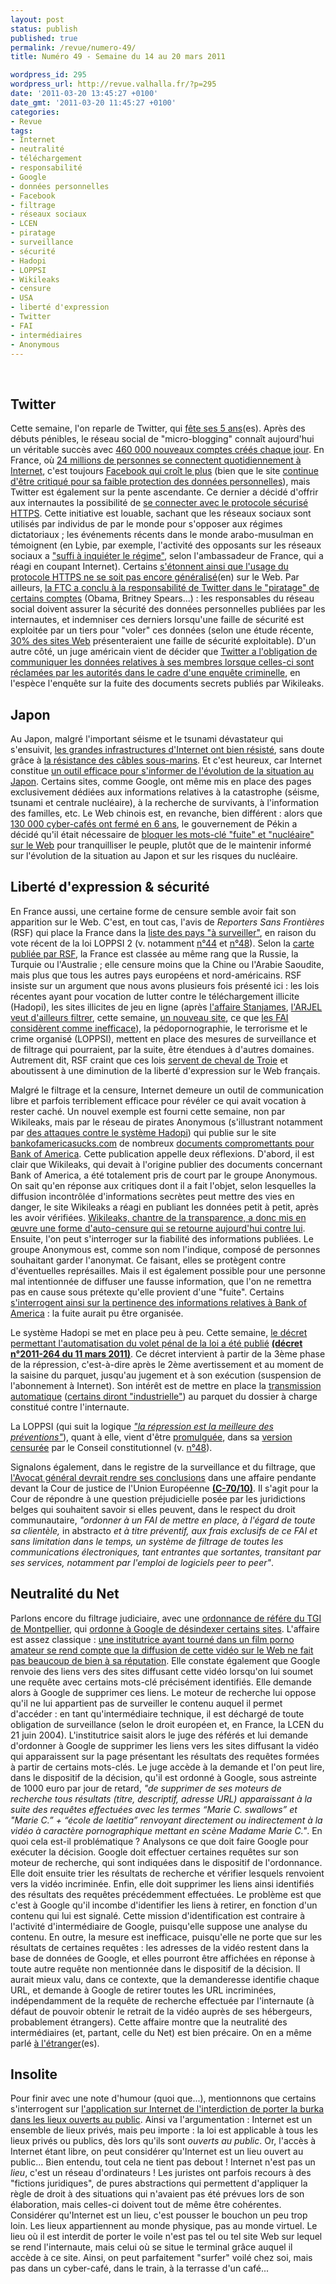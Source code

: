 ```yaml
---
layout: post
status: publish
published: true
permalink: /revue/numero-49/
title: Numéro 49 - Semaine du 14 au 20 mars 2011

wordpress_id: 295
wordpress_url: http://revue.valhalla.fr/?p=295
date: '2011-03-20 13:45:27 +0100'
date_gmt: '2011-03-20 11:45:27 +0100'
categories:
- Revue
tags:
- Internet
- neutralité
- téléchargement
- responsabilité
- Google
- données personnelles
- Facebook
- filtrage
- réseaux sociaux
- LCEN
- piratage
- surveillance
- sécurité
- Hadopi
- LOPPSI
- Wikileaks
- censure
- USA
- liberté d'expression
- Twitter
- FAI
- intermédiaires
- Anonymous
---
```

<br />
<h2>Twitter</h2>
<p>Cette semaine, l'on reparle de Twitter, qui <a href="http://www.elpais.com/articulo/tecnologia/Twitter/cumple/anos/rodeado/polemica/elpeputec/20110314elpeputec_3/Tes">fête ses 5 ans</a><span class="lang">(es)</span>. Après des débuts pénibles, le réseau social de "micro-blogging" connaît aujourd'hui un véritable succès avec <a href="http://www.pcinpact.com/actu/news/62482-twitter-460000-nouveaux-comptes-par-jour.htm">460 000 nouveaux comptes créés chaque jour</a>. En France, où <a href="http://www.zdnet.fr/actualites/chiffres-mediametrie-24-millions-de-francais-se-connectent-chaque-jour-a-internet-39759076.htm">24 millions de personnes se connectent quotidiennement à Internet</a>, c'est toujours <a href="http://www.numerama.com/magazine/18295-les-francais-toujours-plus-adeptes-des-reseaux-sociaux.html">Facebook qui croît le plus</a> (bien que le site <a href="http://www.zdnet.fr/actualites/le-fondateur-de-4chan-s-attaque-a-facebook-pour-defendre-l-anonymat-39758997.htm">continue d'être critiqué pour sa faible protection des données personnelles</a>), mais Twitter est également sur la pente ascendante. Ce dernier a décidé d'offrir aux internautes la possibilité de <a href="http://www.pcinpact.com/actu/news/62494-twitter-option-connexion-https.htm">se connecter avec le protocole sécurisé HTTPS</a>. Cette initiative est louable, sachant que les réseaux sociaux sont utilisés par individus de par le monde pour s'opposer aux régimes dictatoriaux ; les événements récents dans le monde arabo-musulman en témoignent (en Lybie, par exemple, l'activité des opposants sur les réseaux sociaux a <a href="http://www.numerama.com/magazine/18327-l-ambassadeur-de-france-en-libye-analyse-le-role-d-internet.html">"suffi à inquiéter le régime"</a>, selon l'ambassadeur de France, qui a réagi en coupant Internet). Certains <a href="http://www.webmonkey.com/2011/03/https-is-more-secure-why-isnt-the-web-using-it-today/">s'étonnent ainsi que l'usage du protocole HTTPS ne se soit pas encore généralisé</a><span class="lang">(en)</span> sur le Web. Par ailleurs, <a href="http://pro.clubic.com/blog-forum-reseaux-sociaux/twitter/actualite-404118-ftc-officiellement-fin-enquete-securite-twitter.html">la FTC a conclu à la responsabilité de Twitter dans le "piratage" de certains comptes</a> (Obama, Britney Spears...) : les responsables du réseau social doivent assurer la sécurité des données personnelles publiées par les internautes, et indemniser ces derniers lorsqu'une faille de sécurité est exploitée par un tiers pour "voler" ces données (selon une étude récente, <a href="http://www.clubic.com/antivirus-securite-informatique/actualite-404622-internet-site-web-hpp-vulnerabilite-faille.html">30% des sites Web</a> présenteraient une faille de sécurité exploitable). D'un autre côté, un juge américain vient de décider que <a href="http://www.zdnet.fr/actualites/wikileaks-le-gouvernement-americain-en-droit-d-obtenir-des-informations-de-twitter-39758975.htm">Twitter a l'obligation de communiquer les données relatives à ses membres lorsque celles-ci sont réclamées par les autorités dans le cadre d'une enquête criminelle</a>, en l'espèce l'enquête sur la fuite des documents secrets publiés par Wikileaks.</p>
<h2>Japon</h2>
<p>Au Japon, malgré l'important séisme et le tsunami dévastateur qui s'ensuivit, <a href="http://www.zdnet.fr/blogs/infra-net/les-grandes-infrastructures-internet-semblent-avoir-plutot-bien-resiste-au-seisme-qui-a-frappe-le-japon-39758973.htm#xtor=RSS-1">les grandes infrastructures d'Internet ont bien résisté</a>, sans doute grâce à <a href="http://www.lemondeinformatique.fr/actualites/lire-le-reseau-internet-japonais-presque-intact-apres-les-catastrophes-33143.html">la résistance des câbles sous-marins</a>. Et c'est heureux, car Internet constitue <a href="http://www.pcinpact.com/actu/news/62445-japon-centrale-nucleaire-tsunami-tremblement.htm">un outil efficace pour s'informer de l'évolution de la situation au Japon</a>. Certains sites, comme Google, ont même mis en place des pages exclusivement dédiées aux informations relatives à la catastrophe (séisme, tsunami et centrale nucléaire), à la recherche de survivants, à l'information des familles, etc. Le Web chinois est, en revanche, bien différent : alors que <a href="http://www.lemondeinformatique.fr/actualites/lire-la-chine-a-ferme-130-000-cafes-internet-en-six-ans-33197.html">130 000 cyber-cafés ont fermé en 6 ans</a>, le gouvernement de Pékin a décidé qu'il était nécessaire de <a href="http://www.lemondeinformatique.fr/actualites/lire-la-chine-colmate-la--fuite-nucleaire--sur-internet-33171.html">bloquer les mots-clé "fuite" et "nucléaire" sur le Web</a> pour tranquilliser le peuple, plutôt que de le maintenir informé sur l'évolution de la situation au Japon et sur les risques du nucléaire.</p>
<h2>Liberté d'expression & sécurité</h2>
<p>En France aussi, une certaine forme de censure semble avoir fait son apparition sur le Web. C'est, en tout cas, l'avis de <i>Reporters Sans Frontières</i> (RSF) qui place la France dans la <a href="http://www.clubic.com/internet/actualite-404198-censure-rsf-place-france-surveillance.html">liste des pays "à surveiller"</a>, en raison du vote récent de la loi LOPPSI 2 (v. notamment <a href="http://revue.valhalla.fr/numeros/44/">n°44</a> et <a href="http://revue.valhalla.fr/numeros/48/">n°48</a>). Selon la <a href="http://www.pcinpact.com/actu/news/62462-internet-rsf-france-pays-sous-surveillance.htm">carte publiée par RSF</a>, la France est classée au même rang que la Russie, la Turquie ou l'Australie ; elle censure moins que la Chine ou l'Arabie Saoudite, mais plus que tous les autres pays européens et nord-américains. RSF insiste sur un argument que nous avons plusieurs fois présenté ici : les lois récentes ayant pour vocation de lutter contre le téléchargement illicite (Hadopi), les sites illicites de jeu en ligne (après <a href="http://revue.valhalla.fr/numeros/17/">l'affaire Stanjames</a>, <a href="http://www.zdnet.fr/actualites/l-arjel-veut-imposer-aux-fai-francais-le-filtrage-d-un-site-etranger-de-jeux-d-argent-39759212.htm">l'ARJEL veut d'ailleurs filtrer</a>, cette semaine, <a href="http://www.pcinpact.com/actu/news/62559-arjel-fivedimes-5dimes-blocage-site.htm">un nouveau site</a>, ce que <a href="http://www.numerama.com/magazine/18324-les-fai-critiquent-l-efficacite-du-blocage-des-sites-de-paris-en-ligne.html">les FAI considèrent comme inefficace</a>), la pédopornographie, le terrorisme et le crime organisé (LOPPSI), mettent en place des mesures de surveillance et de filtrage qui pourraient, par la suite, être étendues à d'autres domaines. Autrement dit, RSF craint que ces lois <a href="http://www.zdnet.fr/actualites/la-france-ennemie-d-internet-non-mais-pays-a-surveiller-selon-rsf-39758987.htm">servent de cheval de Troie</a> et aboutissent à une diminution de la liberté d'expression sur le Web français.</p>
<p>Malgré le filtrage et la censure, Internet demeure un outil de communication libre et parfois terriblement efficace pour révéler ce qui avait vocation à rester caché. Un nouvel exemple est fourni cette semaine, non par Wikileaks, mais par le réseau de pirates Anonymous (s'illustrant notamment par <a href="http://www.numerama.com/magazine/18286-les-anonymous-s-attaquent-a-la-hadopi.html">des attaques contre le système Hadopi</a>) qui publie sur le site <a href="http://bankofamericasucks.com">bankofamericasucks.com</a> de nombreux <a href="http://www.lemondeinformatique.fr/actualites/lire-le-collectif-anonymous-publie-des-mails-compromettants-pour-bank-of-america-33157.html">documents compromettants pour Bank of America</a>. Cette publication appelle deux réflexions. D'abord, il est clair que Wikileaks, qui devait à l'origine publier des documents concernant Bank of America, a été totalement pris de court par le groupe Anonymous. On sait qu'en réponse aux critiques dont il a fait l'objet, selon lesquelles la diffusion incontrôlée d'informations secrètes peut mettre des vies en danger, le site Wikileaks a réagi en publiant les données petit à petit, après les avoir vérifiées. <a href="http://www.numerama.com/magazine/18285-wikileaks-tenu-a-l-ecart-des-documents-sur-bank-of-america.html">Wikileaks, chantre de la transparence, a donc mis en œuvre une forme d'auto-censure qui se retourne aujourd'hui contre lui</a>. Ensuite, l'on peut s'interroger sur la fiabilité des informations publiées. Le groupe Anonymous est, comme son nom l'indique, composé de personnes souhaitant garder l'anonymat. Ce faisant, elles se protègent contre d'éventuelles représailles. Mais il est également possible pour une personne mal intentionnée de diffuser une fausse information, que l'on ne remettra pas en cause sous prétexte qu'elle provient d'une "fuite". Certains <a href="http://pro.clubic.com/it-business/securite-et-donnees/actualite-404426-bank-america-hack-leaks.html">s'interrogent ainsi sur la pertinence des informations relatives à Bank of America</a> : la fuite aurait pu être organisée.</p>
<p>Le système Hadopi se met en place peu à peu. Cette semaine, <a href="http://pro.clubic.com/legislation-loi-internet/hadopi/actualite-404116-hadopi-prete-relais-juge.html">le décret permettant l'automatisation du volet pénal de la loi a été publié</a> <b><a href="http://www.legifrance.gouv.fr/affichTexte.do?cidTexte=JORFTEXT000023690143&dateTexte=&categorieLien=id">(décret n°2011-264 du 11 mars 2011)</a></b>. Ce décret intervient à partir de la 3ème phase de la répression, c'est-à-dire après le 2ème avertissement et au moment de la saisine du parquet, jusqu'au jugement et à son exécution (suspension de l'abonnement à Internet). Son intérêt est de mettre en place la <a href="http://www.numerama.com/magazine/18280-hadopi-feu-vert-pour-la-transmission-informatisee-aux-parquets.html">transmission automatique</a> (<a href="http://www.pcinpact.com/actu/news/62441-decret-13-mars-2011-hadopi.htm">certains diront "industrielle"</a>) au parquet du dossier à charge constitué contre l'internaute.</p>
<p>La LOPPSI (qui suit la logique <a href="http://www.numerama.com/magazine/18297-argumentaire-ump-sur-la-loppsi-la-sanction-est-la-meilleure-des-preventions.html"><i>"la répression est la meilleure des préventions"</i></a>), quant à elle, vient d'être <a href="http://www.numerama.com/magazine/18287-la-loi-loppsi-promulguee-au-journal-officiel-que-le-filtrage-commence.html">promulguée</a>, dans sa <a href="http://www.lemondeinformatique.fr/actualites/lire-la-loppsi-2-publiee-au-jo-33153.html">version censurée</a> par le Conseil constitutionnel (v. <a href="http://revue.valhalla.fr/numeros/48/">n°48</a>). </p>
<p>Signalons également, dans le registre de la surveillance et du filtrage, que <a href="http://www.pcinpact.com/actu/news/62460-blocage-filtrage-sabam-scarlet-hadopi.htm">l'Avocat général devrait rendre ses conclusions</a> dans une affaire pendante devant la Cour de justice de l'Union Européenne <b><a href="http://curia.europa.eu/jurisp/cgi-bin/form.pl?lang=FR&Submit=Submit&numaff=C-70/10">(C-70/10)</a></b>. Il s'agit pour la Cour de répondre à une question préjudicielle posée par les juridictions belges qui souhaitent savoir si elles peuvent, dans le respect du droit communautaire, <i>"ordonner à un FAI de mettre en place, à l'égard de toute sa clientèle, </i>in abstracto<i> et à titre préventif, aux frais exclusifs de ce FAI et sans limitation dans le temps, un système de filtrage de toutes les communications électroniques, tant entrantes que sortantes, transitant par ses services, notamment par l'emploi de logiciels peer to peer"</i>.</p>
<h2>Neutralité du Net</h2>
<p>Parlons encore du filtrage judiciaire, avec une <a href="http://legalis.net/spip.php?page=jurisprudence-decision&id_article=3121">ordonnance de référe du TGI de Montpellier</a>, qui <a href="http://www.numerama.com/magazine/18299-google-condamne-a-censurer-son-moteur-de-recherche.html">ordonne à Google de désindexer certains sites</a>. L'affaire est assez classique : <a href="http://www.pcinpact.com/actu/news/62496-cnil-institutrice-desindexation-google-moteur.htm">une institutrice ayant tourné dans un film porno amateur se rend compte que la diffusion de cette vidéo sur le Web ne fait pas beaucoup de bien à sa réputation</a>. Elle constate également que Google renvoie des liens vers des sites diffusant cette vidéo lorsqu'on lui soumet une requête avec certains mots-clé précisément identifiés. Elle demande alors à Google de supprimer ces liens. Le moteur de recherche lui oppose qu'il ne lui appartient pas de surveiller le contenu auquel il permet d'accéder : en tant qu'intermédiaire technique, il est déchargé de toute obligation de surveillance (selon le droit européen et, en France, la LCEN du 21 juin 2004). L'institutrice saisit alors le juge des référés et lui demande d'ordonner à Google de supprimer les liens vers les sites diffusant la vidéo qui apparaissent sur la page présentant les résultats des requêtes formées à partir de certains mots-clés. Le juge accède à la demande et l'on peut lire, dans le dispositif de la décision, qu'il est ordonné à Google, sous astreinte de 1000 euro par jour de retard, <i>"de supprimer de ses moteurs de recherche tous résultats (titre, descriptif, adresse URL) apparaissant à la suite des requêtes effectuées avec les termes “Marie C. swallows” et "Marie C.” + “école de laetitia” renvoyant directement ou indirectement à la vidéo à caractère pornographique mettant en scène Madame Marie C."</i>. En quoi cela est-il problématique ? Analysons ce que doit faire Google pour exécuter la décision. Google doit effectuer certaines requêtes sur son moteur de recherche, qui sont indiquées dans le dispositif de l'ordonnance. Elle doit ensuite trier les résultats de recherche et vérifier lesquels renvoient vers la vidéo incriminée. Enfin, elle doit supprimer les liens ainsi identifiés des résultats des requêtes précédemment effectuées. Le problème est que c'est à Google qu'il incombe d'identifier les liens à retirer, en fonction d'un contenu qui lui est signalé. Cette mission d'identification est contraire à l'activité d'intermédiaire de Google, puisqu'elle suppose une analyse du contenu. En outre, la mesure est inefficace, puisqu'elle ne porte que sur les résultats de certaines requêtes : les adresses de la vidéo restent dans la base de données de Google, et elles pourront être affichées en réponse à toute autre requête non mentionnée dans le dispositif de la décision. Il aurait mieux valu, dans ce contexte, que la demanderesse identifie chaque URL, et demande à Google de retirer toutes les URL incriminées, indépendamment de la requête de recherche effectuée par l'internaute (à défaut de pouvoir obtenir le retrait de la vidéo auprès de ses hébergeurs, probablement étrangers). Cette affaire montre que la neutralité des intermédiaires (et, partant, celle du Net) est bien précaire. On en a même parlé <a href="http://www.elpais.com/articulo/tecnologia/Google/condenada/Francia/retirar/enlaces/video/pornografico/profesora/elpeputec/20110316elpeputec_6/Tes">à l'étranger</a><span class="lang">(es)</span>.</p>
<h2>Insolite</h2>
<p>Pour finir avec une note d'humour (quoi que...), mentionnons que certains s'interrogent sur <a href="http://www.pcinpact.com/actu/news/62542-visage-decouvert-voile-internet-lieux-publics.htm">l'application sur Internet de l'interdiction de porter la burka dans les lieux ouverts au public</a>. Ainsi va l'argumentation : Internet est un ensemble de lieux privés, mais peu importe : la loi est applicable à tous les lieux privés ou publics, dès lors qu'ils sont <i>ouverts au public</i>. Or, l'accès à Internet étant libre, on peut considérer qu'Internet est un lieu ouvert au public... Bien entendu, tout cela ne tient pas debout ! Internet n'est pas un <i>lieu</i>, c'est un réseau d'ordinateurs ! Les juristes ont parfois recours à des "fictions juridiques", de pures abstractions qui permettent d'appliquer la règle de droit à des situations qui n'avaient pas été prévues lors de son élaboration, mais celles-ci doivent tout de même être cohérentes. Considérer qu'Internet est un lieu, c'est pousser le bouchon un peu trop loin. Les lieux appartiennent au monde physique, pas au monde virtuel. Le lieu où il est interdit de porter le voile n'est pas tel ou tel site Web sur lequel se rend l'internaute, mais celui où se situe le terminal grâce auquel il accède à ce site. Ainsi, on peut parfaitement "surfer" voilé chez soi, mais pas dans un cyber-café, dans le train, à la terrasse d'un café... </p>
